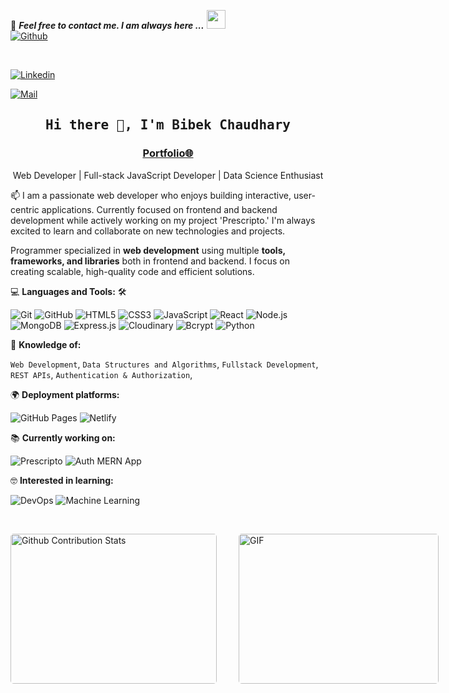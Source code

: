📝 ***Feel free to contact me. I am always here ...*** <img src="https://media.giphy.com/media/WUlplcMpOCEmTGBtBW/giphy.gif" width="30">  
[![Github](https://img.shields.io/github/followers/immbibek?label=Follow%20Me&style=social)](https://github.com/immbibek)

<br>

[![Linkedin](https://img.shields.io/badge/LinkedIn-Bibek%20Chaudhary-blue?logo=Linkedin&logoColor=white&labelColor=blue)](https://www.linkedin.com/in/bibekchy/)

[![Mail](https://img.shields.io/badge/Email-bibekchy@gamil.com-red?logo=Gmail&logoColor=white&labelColor=red)](mailto:bibekchy@gamil.com)


<h2 align='center'><samp><strong>Hi there 👋, I'm Bibek Chaudhary</strong></samp></h2>
<h3 align='center'><strong><a href="https://your-portfolio-url.com" target="_blank">Portfolio🌐</a></strong></h3>
<p align='center'>Web Developer | Full-stack JavaScript Developer | Data Science Enthusiast</p>

<p align='left'> 📫 I am a passionate web developer who enjoys building interactive, user-centric applications. Currently focused on frontend and backend development while actively working on my project 'Prescripto.' I'm always excited to learn and collaborate on new technologies and projects.</p>

Programmer specialized in **web development** using multiple **tools, frameworks, and libraries** both in frontend and backend. I focus on creating scalable, high-quality code and efficient solutions.

💻 **Languages and Tools:** 🛠️<br>

![Git](https://img.shields.io/badge/-Git-000000?style=flat&logo=git&logoColor=F05032&labelColor=ffffff)
![GitHub](https://img.shields.io/badge/-GitHub-000000?style=flat&logo=github&logoColor=000000&labelColor=ffffff)
![HTML5](https://img.shields.io/badge/-HTML5-000000?style=flat&logo=html5&logoColor=ffffff&labelColor=E34F26)
![CSS3](https://img.shields.io/badge/-CSS3-000000?style=flat&logo=css3&logoColor=ffffff&labelColor=1572B6)
![JavaScript](https://img.shields.io/badge/-JavaScript-000000?style=flat&logo=javascript)
![React](https://img.shields.io/badge/-React-000000?style=flat&logo=react)
![Node.js](https://img.shields.io/badge/-Nodejs-000000?style=flat&logo=Node.js)
![MongoDB](https://img.shields.io/badge/-MongoDB-000000?style=flat&logo=mongodb)
![Express.js](https://img.shields.io/badge/-Express.js-000000?style=flat&logo=express&logoColor=ffffff)
![Cloudinary](https://img.shields.io/badge/-Cloudinary-000000?style=flat&logo=cloudinary&labelColor=000000)
![Bcrypt](https://img.shields.io/badge/-Bcrypt-000000?style=flat&logo=bcrypt&labelColor=000000)
![Python](https://img.shields.io/badge/-Python-000000?style=flat&logo=python)

🧐 **Knowledge of:**<br>

`Web Development`, `Data Structures and Algorithms`, `Fullstack Development`, `REST APIs`, `Authentication & Authorization`,

🌍 **Deployment platforms:**<br>

![GitHub Pages](https://img.shields.io/badge/-GitHub%20Pages-000000?style=flat&logo=github-pages) ![Netlify](https://img.shields.io/badge/-Netlify-000000?style=flat&logo=netlify)



📚 **Currently working on:** <br>

![Prescripto](https://img.shields.io/badge/-Prescripto-000000?style=flat&logo=react)
![Auth MERN App](https://img.shields.io/badge/-MERN%20Auth%20App-000000?style=flat&logo=mongodb&logoColor=ffffff)

🤓 **Interested in learning:** <br>

![DevOps](https://img.shields.io/badge/-DevOps-000000?style=flat&logo=devops)
![Machine Learning](https://img.shields.io/badge/-Machine%20Learning-000000?style=flat&logo=machine-learning&labelColor=000000)

</br>
<p style="display: flex; justify-contect: space-between;">
<img style="border-radius: 5px; margin-bottom: 5px" alt="Github Contribution Stats" width="330px" height="240px" src="https://github-contribution-stats.vercel.app/api/?username=immbibek" />
<img style="border-radius: 5px; margin: 0 0 5px 35px;" alt="GIF" width="320px" height="240px" src="https://miro.medium.com/max/875/1*Urc28sbnORGOW5oyohQ06g.gif" />
</p>

